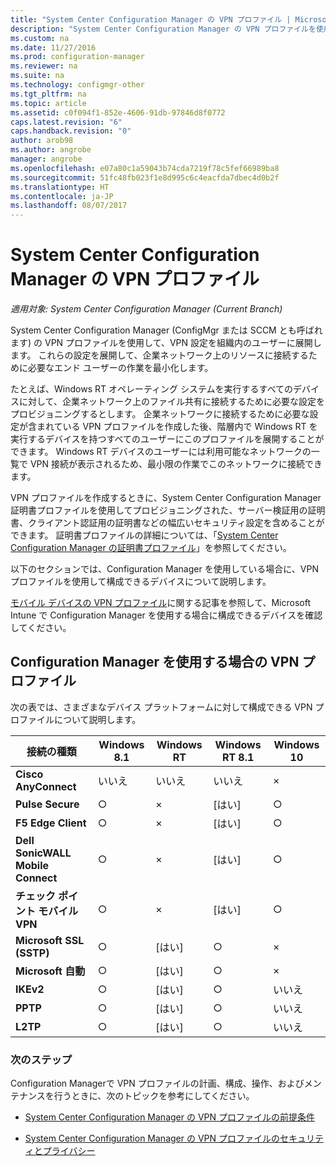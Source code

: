 ```yaml
---
title: "System Center Configuration Manager の VPN プロファイル | Microsoft Docs"
description: "System Center Configuration Manager の VPN プロファイルを使用して、VPN 設定を組織内のユーザーに展開する方法について説明します。"
ms.custom: na
ms.date: 11/27/2016
ms.prod: configuration-manager
ms.reviewer: na
ms.suite: na
ms.technology: configmgr-other
ms.tgt_pltfrm: na
ms.topic: article
ms.assetid: c0f094f1-852e-4606-91db-97846d8f0772
caps.latest.revision: "6"
caps.handback.revision: "0"
author: arob98
ms.author: angrobe
manager: angrobe
ms.openlocfilehash: e07a80c1a59043b74cda7219f78c5fef66989ba8
ms.sourcegitcommit: 51fc48fb023f1e8d995c6c4eacfda7dbec4d0b2f
ms.translationtype: HT
ms.contentlocale: ja-JP
ms.lasthandoff: 08/07/2017
---
```

# <a name="vpn-profiles-in-system-center-configuration-manager"></a>System Center Configuration Manager の VPN プロファイル

*適用対象: System Center Configuration Manager (Current Branch)*


System Center Configuration Manager (ConfigMgr または SCCM とも呼ばれます) の VPN プロファイルを使用して、VPN 設定を組織内のユーザーに展開します。 これらの設定を展開して、企業ネットワーク上のリソースに接続するために必要なエンド ユーザーの作業を最小化します。  

 たとえば、Windows RT オペレーティング システムを実行するすべてのデバイスに対して、企業ネットワーク上のファイル共有に接続するために必要な設定をプロビジョニングするとします。 企業ネットワークに接続するために必要な設定が含まれている VPN プロファイルを作成した後、階層内で Windows RT を実行するデバイスを持つすべてのユーザーにこのプロファイルを展開することができます。 Windows RT デバイスのユーザーには利用可能なネットワークの一覧で VPN 接続が表示されるため、最小限の作業でこのネットワークに接続できます。  

 VPN プロファイルを作成するときに、System Center Configuration Manager 証明書プロファイルを使用してプロビジョニングされた、サーバー検証用の証明書、クライアント認証用の証明書などの幅広いセキュリティ設定を含めることができます。 証明書プロファイルの詳細については、「[System Center Configuration Manager の証明書プロファイル](introduction-to-certificate-profiles.md)」を参照してください。  

 以下のセクションでは、Configuration Manager を使用している場合に、VPN プロファイルを使用して構成できるデバイスについて説明します。

 [モバイル デバイスの VPN プロファイル](/sccm/mdm/deploy-use/create-vpn-profiles)に関する記事を参照して、Microsoft Intune で Configuration Manager を使用する場合に構成できるデバイスを確認してください。  

## <a name="vpn-profiles-when-using-configuration-manager"></a>Configuration Manager を使用する場合の VPN プロファイル  
 次の表では、さまざまなデバイス プラットフォームに対して構成できる VPN プロファイルについて説明します。  

|接続の種類|Windows 8.1|Windows RT|Windows RT 8.1|Windows 10|  
|---------------------|-----------------|----------------|--------------------|----------------|  
|**Cisco AnyConnect**|いいえ|いいえ|いいえ|×|  
|**Pulse Secure**|○|×|[はい]|○|  
|**F5 Edge Client**|○|×|[はい]|○|  
|**Dell SonicWALL Mobile Connect**|○|×|[はい]|○|  
|**チェック ポイント モバイル VPN**|○|×|[はい]|○|  
|**Microsoft SSL (SSTP)**|○|[はい]|○|×|  
|**Microsoft 自動**|○|[はい]|○|×|  
|**IKEv2**|○|[はい]|○|いいえ|  
|**PPTP**|○|[はい]|○|いいえ|  
|**L2TP**|○|[はい]|○|いいえ|  

### <a name="next-steps"></a>次のステップ  
 Configuration Managerで VPN プロファイルの計画、構成、操作、およびメンテナンスを行うときに、次のトピックを参考にしてください。  

-   [System Center Configuration Manager の VPN プロファイルの前提条件](../plan-design/prerequisites-for-wifi-vpn-profiles.md)  

-   [System Center Configuration Manager の VPN プロファイルのセキュリティとプライバシー](../plan-design/security-and-privacy-for-wifi-vpn-profiles.md)
